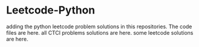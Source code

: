 # Leetcode-Python
adding the python leetcode problem solutions in this repositories. 
The code files are here.
all CTCI problems solutions are here.
some leetcode solutions are here.





























































































































































































































































































































































































































































































































































































































































































































































































































































































































































































